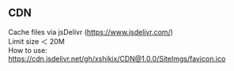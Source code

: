 ## CDN
Cache files via jsDelivr  (https://www.jsdelivr.com/)  
Limit size ＜ 20M  
How to use: https://cdn.jsdelivr.net/gh/xshikix/CDN@1.0.0/SiteImgs/favicon.ico  
